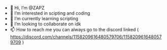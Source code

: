 - 👋 Hi, I’m @ZAPZ
- 👀 I’m interested in scipting and coding
- 🌱 I’m currently learning scripting
- 💞️ I’m looking to collaborate on idk
- 📫 How to reach me you can always go to the discord linked ( https://discord.com/channels/1158209616480579706/1158209616480579709 )

<!---
ZAPzHackz/ZAPZ is a ✨ special ✨ repository because its `README.md` (this file) appears on your GitHub profile.
You can click the Preview link to take a look at your changes.
--->
